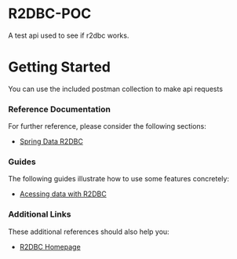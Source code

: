 # R2DBC-POC
 A test api used to see if r2dbc works. 

 # Getting Started
You can  use the included postman collection to make api requests
### Reference Documentation
For further reference, please consider the following sections:

* [Spring Data R2DBC](https://docs.spring.io/spring-boot/docs/2.5.6/reference/html/spring-boot-features.html#boot-features-r2dbc)

### Guides
The following guides illustrate how to use some features concretely:

* [Acessing data with R2DBC](https://spring.io/guides/gs/accessing-data-r2dbc/)

### Additional Links
These additional references should also help you:

* [R2DBC Homepage](https://r2dbc.io)

 
